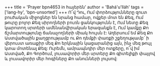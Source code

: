 +++
title = 'Prayer bpn4653 in հայերեն'
author = 'Bahá'u'lláh'
tags = ['lang-hy', 'bpn-unsorted']
+++
Ո՜վ Դու, Ում փորձությունները զուտ բուժական միջոցներ են նրանց համար, ովքեր մոտ են Քեզ, Ում թուրը բոլոր Քեզ սիրողների բուռն ցանկությունն է, Ում նետը Քեզ կարոտող սրտերի ամենանվիրական երազանքն է, Ում կամքը Քո ճշմարտությունը ճանաչողների միակ հույսն է: Աղերսում եմ Քեզ Քո Աստվածային քաղցրությամբ ու Քո դեմքի փառքի շքեղությամբ` ի վերուստ առաքիր մեզ Քո երկնային կացարանից այն, ինչ մեզ թույլ կտա մոտենալ Քեզ: Ուրեմն, ամրապնդիր մեր ոտքերը, ո՜վ իմ Աստված, Քո Գործում, լուսավորիր մեր սրտերը Քո գիտելիքի փայլով և լուսավորիր մեր հոգիները Քո անունների լույսով:
